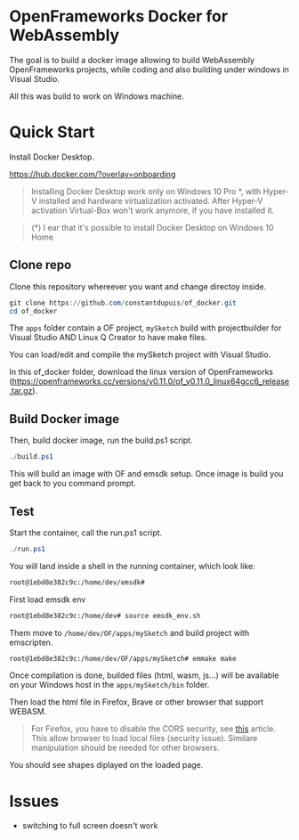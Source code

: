 # OpenFrameworks Docker for WebAssembly

The goal is to build a docker image allowing to build WebAssembly OpenFrameworks projects, while coding and also building under windows in Visual Studio.

All this was build to work on Windows machine.

# Quick Start

Install Docker Desktop.

https://hub.docker.com/?overlay=onboarding

> Installing Docker Desktop work only on Windows 10 Pro \*, with Hyper-V installed and hardware virtualization activated. After Hyper-V activation Virtual-Box won't work anymore, if you have installed it.

> (\*) I ear that it's possible to install Docker Desktop on Windows 10 Home

## Clone repo

Clone this repository whereever you want and change directoy inside.

```powershell
git clone https://github.com/constantdupuis/of_docker.git
cd of_docker
```

The `apps` folder contain a OF project, `mySketch` build with projectbuilder for Visual Studio AND Linux Q Creator to have make files.

You can load/edit and compile the mySketch project with Visual Studio.

In this of_docker folder, download the linux version of OpenFrameworks (https://openframeworks.cc/versions/v0.11.0/of_v0.11.0_linux64gcc6_release.tar.gz).

## Build Docker image

Then, build docker image, run the build.ps1 script.

```powershell
./build.ps1
```

This will build an image with OF and emsdk setup.
Once image is build you get back to you command prompt.

## Test

Start the container, call the run.ps1 script.

```powershell
./run.ps1
```

You will land inside a shell in the running container, which look like:

```bash
root@1ebd8e382c9c:/home/dev/emsdk#
```

First load emsdk env

```bash
root@1ebd8e382c9c:/home/dev# source emsdk_env.sh
```

Them move to `/home/dev/OF/apps/mySketch` and build project with emscripten.

```bash
root@1ebd8e382c9c:/home/dev/OF/apps/mySketch# emmake make
```

Once compilation is done, builded files (html, wasm, js...) will be available on your Windows host in the `apps/mySketch/bin` folder.

Then load the html file in Firefox, Brave or other browser that support WEBASM.

> For Firefox, you have to disable the CORS security, see [this](http://testingfreak.com/how-to-fix-cross-origin-request-security-cors-error-in-firefox-chrome-and-ie/) article. This allow browser to load local files (security issue). Similare manipulation should be needed for other browsers.

You should see shapes diplayed on the loaded page.

# Issues

- switching to full screen doesn't work
